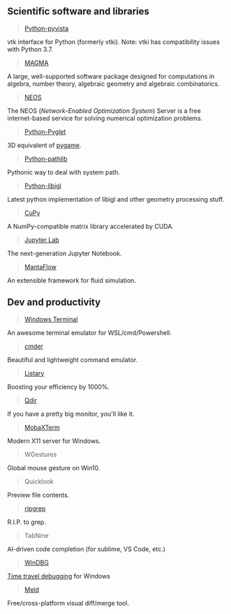 ## Scientific software and libraries

> [Python-pyvista](https://pypi.org/project/pyvista/)

vtk interface for Python (formerly vtki). Note: vtki has compatibility issues with Python 3.7.

> [MAGMA](http://magma.maths.usyd.edu.au/magma/)

A large, well-supported software package designed for computations in algebra, number theory, algebraic geometry and algebraic combinatorics.

> [NEOS](https://neos-guide.org/)

The NEOS (*Network-Enabled Optimization System*) Server is a free internet-based service for solving numerical optimization problems.

> [Python-Pyglet](https://github.com/pyglet/pyglet)

3D equivalent of [pygame](https://www.pygame.org/news).

> [Python-pathlib](https://docs.python.org/3/library/pathlib.html)

Pythonic way to deal with system path.

> [Python-libigl](https://geometryprocessing.github.io/geometric-computing-python/)

Latest python implementation of libigl and other geometry processing stuff.

> [CuPy](https://cupy.chainer.org/)

A NumPy-compatible matrix library accelerated by CUDA.

>  [Jupyter Lab](https://jupyterlab.readthedocs.io/en/stable/)

The next-generation Jupyter Notebook.

> [MantaFlow](http://mantaflow.com/)

An extensible framework for fluid simulation.





## Dev and productivity

>  [Windows Terminal](https://github.com/microsoft/terminal)

An awesome terminal emulator for WSL/cmd/Powershell.

>  [cmder](https://cmder.net/)

Beautiful and lightweight command emulator.

> [Listary](https://www.listary.com/)

Boosting your efficiency by 1000%.

> [Qdir](https://www.softwareok.com/?seite=Freeware/Q-Dir)

If you have a pretty big monitor, you'll like it.

> [MobaXTerm](https://mobaxterm.mobatek.net/)

Modern X11 server for Windows.

> WGestures

Global mouse gesture on Win10.

> Quicklook

Preview file contents.

> [ripgrep](https://github.com/BurntSushi/ripgrep#installation)

R.I.P. to grep.

> TabNine

AI-driven code completion (for sublime, VS Code, etc.)

> [WinDBG](https://docs.microsoft.com/en-us/windows-hardware/drivers/debugger/debugger-download-tools)

[Time travel debugging](https://docs.microsoft.com/en-us/windows-hardware/drivers/debugger/time-travel-debugging-record) for Windows

> [Meld](http://meldmerge.org)

Free/cross-platform visual diff/merge tool.